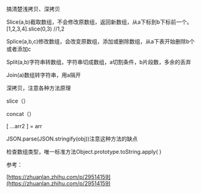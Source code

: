 搞清楚浅拷贝、深拷贝

Slice\(a,b\)截取数组，不会修改原数组，返回新数组，从a下标到b下标前一个。\[1,2,3,4\].slice\(0,3\) //1,2

Splice\(a,b,c\)修改数组，会改变原数组，添加或删除数组，从a下表开始删除b个或者添加c

Split\(a,b\)字符串转数组，字符串切成数组，a切割条件，b片段数，多余的丢弃

Join\(a\)数组转字符串，用a隔开

深拷贝，注意各种方法原理

slice（）

concat（）

\[ ...arr2 \] = arr

JSON.parse\(JSON.stringify\(obj\)\)注意这种方法的缺点

检查数组类型，唯一标准方法Object.prototype.toString.apply\( \)

参考：

[https://zhuanlan.zhihu.com/p/29514159](https://zhuanlan.zhihu.com/p/29514159)

